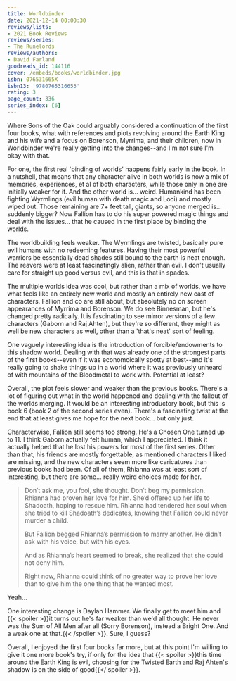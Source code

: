 ```yaml
---
title: Worldbinder
date: 2021-12-14 00:00:30
reviews/lists:
- 2021 Book Reviews
reviews/series:
- The Runelords
reviews/authors:
- David Farland
goodreads_id: 144116
cover: /embeds/books/worldbinder.jpg
isbn: 076531665X
isbn13: '9780765316653'
rating: 3
page_count: 336
series_index: [6]
---
```

Where Sons of the Oak could arguably considered a continuation of the first four books, what with references and plots revolving around the Earth King and his wife and a focus on Borenson, Myrrima, and their children, now in Worldbinder we're really getting into the changes--and I'm not sure I'm okay with that. 

For one, the first real 'binding of worlds' happens fairly early in the book. In a nutshell, that means that any character alive in both worlds is now a mix of memories, experiences, et al of both characters, while those only in one are initially weaker for it. And the other world is... weird. Humankind has been fighting Wyrmlings (evil human with death magic and Loci) and mostly wiped out. Those remaining are 7+ feet tall, giants, so anyone merged is... suddenly bigger? Now Fallion has to do his super powered magic things and deal with the issues... that he caused in the first place by binding the worlds.

The worldbuilding feels weaker. The Wyrmlings are twisted, basically pure evil humans with no redeeming features. Having their most powerful warriors be essentially dead shades still bound to the earth is neat enough. The reavers were at least fascinatingly alien, rather than evil. I don't usually care for straight up good versus evil, and this is that in spades. 

The multiple worlds idea was cool, but rather than a mix of worlds, we have what feels like an entirely new world and mostly an entirely new cast of characters. Fallion and co are still about, but absolutely no on screen appearances of Myrrima and Borenson. We do see Binnesman, but he's changed pretty radically. It is fascinating to see mirror versions of a few characters (Gaborn and Raj Ahten), but they're so different, they might as well be new characters as well, other than a 'that's neat' sort of feeling. 

One vaguely interesting idea is the introduction of forcible/endowments to this shadow world. Dealing with that was already one of the strongest parts of the first books--even if it was economoically spotty at best--and it's really going to shake things up in a world where it was previously unheard of with mountains of the Bloodmetal to work with. Potential at least?

Overall, the plot feels slower and weaker than the previous books. There's a lot of figuring out what in the world happened and dealing with the fallout of the worlds merging. It would be an interesting introductory book, but this is book 6 (book 2 of the second series even). There's a fascinating twist at the end that at least gives me hope for the next book... but only just. 

Characterwise, Fallion still seems too strong. He's a Chosen One turned up to 11. I think Gaborn actually felt human, which I appreciated. I think it actually helped that he lost his powers for most of the first series. Other than that, his friends are mostly forgettable, as mentioned characters I liked are missing, and the new characters seem more like caricatures than previous books had been. Of all of them, Rhianna was at least sort of interesting, but there are some... really weird choices made for her. 

> Don’t ask me, you fool, she thought. Don’t beg my permission. Rhianna had proven her love for him. She’d offered up her life to Shadoath, hoping to rescue him. Rhianna had tendered her soul when she tried to kill Shadoath’s dedicates, knowing that Fallion could never murder a child.
> 
> But Fallion begged Rhianna’s permission to marry another. He didn’t ask with his voice, but with his eyes.
> 
> And as Rhianna’s heart seemed to break, she realized that she could not deny him.
>
> Right now, Rhianna could think of no greater way to prove her love than to give him the one thing that he wanted most.

Yeah...

One interesting change is Daylan Hammer. We finally get to meet him and {{< spoiler >}}it turns out he's far weaker than we'd all thought. He never was the Sum of All Men after all (Sorry Borenson), instead a Bright One. And a weak one at that.{{< /spoiler >}}. Sure, I guess? 

Overall, I enjoyed the first four books far more, but at this point I'm willing to give it one more book's try, if only for the idea that {{< spoiler >}}this time around the Earth King is evil, choosing for the Twisted Earth and Raj Ahten's shadow is on the side of good{{</ spoiler >}}.